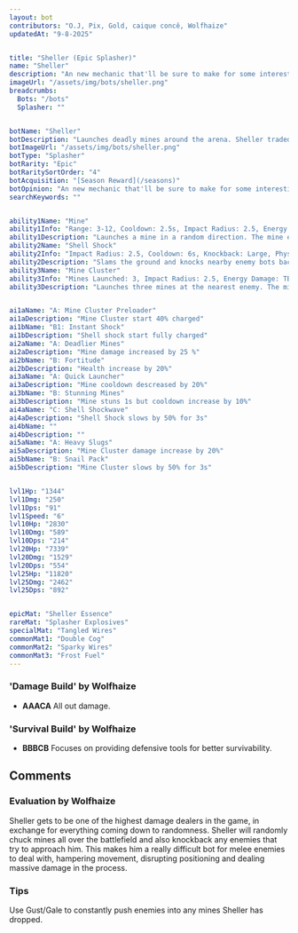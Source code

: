 ```yaml
---
layout: bot
contributors: "O.J, Pix, Gold, caique concê, Wolfhaize"
updatedAt: "9-8-2025"


title: "Sheller (Epic Splasher)"
name: "Sheller"
description: "An new mechanic that'll be sure to make for some interesting situations on the battlefied. Has some attractive CC potential with stun, but feels like it'll suffer from getting harassed just like Mort  \n- Speciality: lays down Mines\n- Acquisition: Snail Season 30 reward"
imageUrl: "/assets/img/bots/sheller.png"
breadcrumbs:
  Bots: "/bots"
  Splasher: ""


botName: "Sheller"
botDescription: "Launches deadly mines around the arena. Sheller traded out any semblance of accuracy in favour of raw firepower."
botImageUrl: "/assets/img/bots/sheller.png"
botType: "Splasher"
botRarity: "Epic"
botRaritySortOrder: "4"
botAcquisition: "[Season Reward](/seasons)"
botOpinion: "An new mechanic that'll be sure to make for some interesting situations on the battlefied. Has some attractive CC potential with stun, but feels like it'll suffer from getting harassed just like Mort  "
searchKeywords: ""


ability1Name: "Mine"
ability1Info: "Range: 3-12, Cooldown: 2.5s, Impact Radius: 2.5, Energy Damage: TBA, Knockback: Large"
ability1Description: "Launches a mine in a random direction. The mine explodes once an enemy bot gets close enough"
ability2Name: "Shell Shock"
ability2Info: "Impact Radius: 2.5, Cooldown: 6s, Knockback: Large, Physical Damage: TBA"
ability2Description: "Slams the ground and knocks nearby enemy bots back"
ability3Name: "Mine Cluster"
ability3Info: "Mines Launched: 3, Impact Radius: 2.5, Energy Damage: TBA, Knockback: Large, Range: 2-13, Cooldown: 11s"
ability3Description: "Launches three mines at the nearest enemy. The mines explode as soon as they hit the ground"


ai1aName: "A: Mine Cluster Preloader"
ai1aDescription: "Mine Cluster start 40% charged"
ai1bName: "B1: Instant Shock"
ai1bDescription: "Shell shock start fully charged"
ai2aName: "A: Deadlier Mines"
ai2aDescription: "Mine damage increased by 25 %"
ai2bName: "B: Fortitude"
ai2bDescription: "Health increase by 20%"
ai3aName: "A: Quick Launcher"
ai3aDescription: "Mine cooldown descreased by 20%"
ai3bName: "B: Stunning Mines"
ai3bDescription: "Mine stuns 1s but cooldown increase by 10%"
ai4aName: "C: Shell Shockwave"
ai4aDescription: "Shell Shock slows by 50% for 3s"
ai4bName: ""
ai4bDescription: ""
ai5aName: "A: Heavy Slugs"
ai5aDescription: "Mine Cluster damage increase by 20%"
ai5bName: "B: Snail Pack"
ai5bDescription: "Mine Cluster slows by 50% for 3s"


lvl1Hp: "1344"
lvl1Dmg: "250"
lvl1Dps: "91"
lvl1Speed: "6"
lvl10Hp: "2830"
lvl10Dmg: "589"
lvl10Dps: "214"
lvl20Hp: "7339"
lvl20Dmg: "1529"
lvl20Dps: "554"
lvl25Hp: "11820"
lvl25Dmg: "2462"
lvl25Dps: "892"


epicMat: "Sheller Essence"
rareMat: "Splasher Explosives"
specialMat: "Tangled Wires"
commonMat1: "Double Cog"
commonMat2: "Sparky Wires"
commonMat3: "Frost Fuel"
---
```


### 'Damage Build' by Wolfhaize
- **AAACA** All out damage.

### 'Survival Build' by Wolfhaize
- **BBBCB** Focuses on providing defensive tools for better survivability.

## Comments

### Evaluation by Wolfhaize
Sheller gets to be one of the highest damage dealers in the game, in exchange for everything coming down to randomness. Sheller will randomly chuck mines all over the battlefield and also knockback any enemies that try to approach him. This makes him a really difficult bot for melee enemies to deal with, hampering movement, disrupting positioning and dealing massive damage in the process.  

### Tips
Use Gust/Gale to constantly push enemies into any mines Sheller has dropped.


